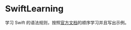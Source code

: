 # SwiftLearning
学习 Swift 的语法规则，按照[官方文档](https://docs.swift.org/swift-book/LanguageGuide/TheBasics.html)的顺序学习并且写出示例。
